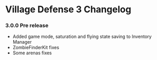 # Village Defense 3 Changelog

### 3.0.0 Pre release
* Added game mode, saturation and flying state saving to Inventory Manager
* ZombieFinderKit fixes
* Some arenas fixes